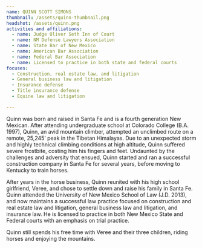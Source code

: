 ```yaml
---
name: QUINN SCOTT SIMONS
thumbnail: /assets/quinn-thumbnail.png
headshot: /assets/quinn.png
activities and affiliations:
  - name: Judge Oliver Seth Inn of Court
  - name: NM Defense Lawyers Association
  - name: State Bar of New Mexico
  - name: American Bar Association
  - name: Federal Bar Association
  - name: Licensed to practice in both state and federal courts
focuses:
  - Construction, real estate law, and litigation
  - General business law and litigation
  - Insurance defense
  - Title insurance defense
  - Equine law and litigation

---
```

Quinn was born and raised in Santa Fe and is a fourth generation New Mexican. After attending undergraduate school at Colorado College (B.A. 1997), Quinn, an avid mountain climber, attempted an unclimbed route on a remote, 25,245’ peak in the Tibetan Himalayas. Due to an unexpected storm and highly technical climbing conditions at high altitude, Quinn suffered severe frostbite, costing him his fingers and feet. Undaunted by the challenges and adversity that ensued, Quinn started and ran a successful construction company in Santa Fe for several years, before moving to Kentucky to train horses.

After years in the horse business, Quinn reunited with his high school girlfriend, Veree, and chose to settle down and raise his family in Santa Fe. Quinn attended the University of New Mexico School of Law (J.D. 2013), and now maintains a successful law practice focused on construction and real estate law and litigation, general business law and litigation, and insurance law. He is licensed to practice in both New Mexico State and Federal courts with an emphasis on trial practice.

Quinn still spends his free time with Veree and their three children, riding horses and enjoying the mountains.
